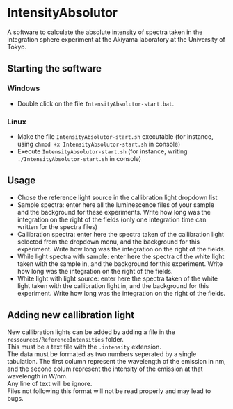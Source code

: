 # IntensityAbsolutor
A software to calculate the absolute intensity of spectra taken in the integration sphere experiment at the Akiyama laboratory at the University of Tokyo.

## Starting the software

### Windows
 - Double click on the file `IntensityAbsolutor-start.bat`.

### Linux
 - Make the file `IntensityAbsolutor-start.sh` executable (for instance, using `chmod +x IntensityAbsolutor-start.sh` in console)
 - Execute `IntensityAbsolutor-start.sh` (for instance, writing `./IntensityAbsolutor-start.sh` in console)

## Usage
 - Chose the reference light source in the callibration light dropdown list
 - Sample spectra: enter here all the luminescence files of your sample and the background for these experiments. Write how long was the integration on the right of the fields (only one integration time can written for the spectra files)
 - Callibration spectra: enter here the spectra taken of the callibration light selected from the dropdown menu, and the background for this experiment. Write how long was the integration on the right of the fields.
 - While light spectra with sample: enter here the spectra of the white light taken with the sample in, and the background for this experiment. Write how long was the integration on the right of the fields.
 - White light with light source: enter here the spectra taken of the white light taken with the callibration light in, and the background for this experiment. Write how long was the integration on the right of the fields.

## Adding new callibration light
New callibration lights can be added by adding a file in the `ressources/ReferenceIntensities` folder.  
This must be a text file with the `.intensity` extension.  
The data must be formated as two numbers seperated by a single tabulation. The first column represent the wavelength of the emission in nm, and the second colum represent the intensity of the emission at that wavelength in W/nm.  
Any line of text will be ignore.  
Files not following this format will not be read properly and may lead to bugs.
